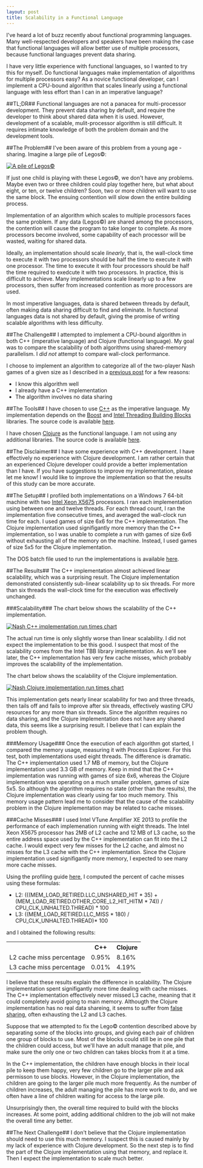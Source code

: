 ```yaml
---
layout: post
title: Scalability in a Functional Language
---
```

I've heard a lot of buzz recently about functional programming languages. Many well-respected developers and speakers have been making the case that functional languages will allow better use of multiple processors, because functional languages prevent data sharing.

I have very little experience with functional languages, so I wanted to try this for myself. Do functional languages make implementation of algorithms for multiple processors easy? As a novice functional developer, can I implement a CPU-bound algorithm that scales linearly using a functional language with less effort than I can in an imperative language?

##TL;DR##
Functional languages are not a panacea for multi-processor development. They prevent data sharing by default, and require the developer to think about shared data when it is used. However, development of a scalable, mulit-processor algorithm is still difficult. It requires intimate knowledge of both the problem domain and the development tools.

##The Problem##
I've been aware of this problem from a young age - sharing. Imagine a large pile of Legos&copy;:

<a href="http://www.flickr.com/photos/8331761@N07/2502135281/">![A pile of Legos&copy;](/static/images/scalability-in-a-functional-language/pile-of-legos.jpg "Photo by musicmoon@rogers.com")</a>

If just one child is playing with these Legos&copy;, we don't have any problems. Maybe even two or three children could play together here, but what about eight, or ten, or twelve children? Soon, two or more children will want to use the same block. The ensuing contention will slow down the entire building process.

Implementation of an algorithm which scales to multiple processors faces the same problem. If any data (Legos&copy;) are shared among the processors, the contention will cause the program to take longer to complete. As more processors become involved, some capability of each processor will be wasted, waiting for 
shared data.

Ideally, an implementation should scale _linearly_, that is, the wall-clock time to execute it with two processors should be half the time to execute it with one processor. The time to execute it with four processors should be half the time required to exedcute it with two processors. In practice, this is difficult to achieve. Many implementations scale linearly up to a few processors, then suffer from increased contention as more processors are used.

In most imperative languages, data is shared between threads by default, often making data sharing difficult to find and eliminate. In functional languages data is not shared by default, giving the promise of writing scalable algorithms with less difficulty.

##The Challenge##
I attempted to implement a CPU-bound algorithm in both C++ (imperative language) and Clojure (functional language). My goal was to compare the scalability of both algorithms using shared-memory parallelism. I _did not_ attempt to compare wall-clock performance.

I choose to implement an algorithm to categorize all of the two-player Nash games of a given size as I described in a [previous post](/a-brief-introduction-to-nash-games/) for a few reasons:

* I know this algorithm well
* I already have a C++ implementation
* The algorithm involves no data sharing

##The Tools##
I have chosen to use [C++](http://isocpp.org) as the imperative language. My implementation depends on the [Boost](http://boost.org) and [Intel Threading Building Blocks](http://threadingbuildingblocks.org/) libraries. The source code is available [here](https://github.com/joshpeterson/Nash).

I have chosen [Clojure](http://clojure.org/) as the functional language. I am not using any additional libraries.  The source code is available [here](https://github.com/joshpeterson/nash-clojure).

##The Disclaimer##
I have some experience with C++ development. I have effectively no experience with Clojure development. I am rather certain that an experienced Clojure developer could provide a better implementation than I have. If you have suggestions to improve my implementation, please let me know! I would like to improve the implementation so that the results of this study can be more accurate.

##The Setup##
I profiled both implementations on a Windows 7 64-bit machine with two [Intel Xeon X5675](http://ark.intel.com/products/52577/) processors. I ran each implementation using between one and twelve threads. For each thread count, I ran the implementation five consecutive times, and averaged the wall-clock run time for each. I used games of size 6x6 for the C++ implementation. The Clojure implementation used signifigantly more memory than the C++ implementation, so I was unable to complete a run with games of size 6x6 without exhausting all of the memory on the machine. Instead, I used games of size 5x5 for the Clojure implementation.

The DOS batch file used to run the implementations is available [here](https://gist.github.com/joshpeterson/5429267).

##The Results##
The C++ implementation almost achieved linear scalability, which was a surprising result. The Clojure implementation demonstrated consistently sub-linear scalability up to six threads. For more than six threads the wall-clock time for the execution was effectively unchanged.

###Scalability###
The chart below shows the scalability of the C++ implementation.

<a href="https://docs.google.com/spreadsheet/pub?key=0Aviq84mNTIzZdFlfMjdqaWNCSHBEQ3NYcFFPNTQyc2c&single=true&gid=0&output=html">![Nash C++ implementation run times chart](/static/images/scalability-in-a-functional-language/nash-cpp-run-times.png "Nash C++ implementation run times - follow the link to see the raw data.")</a>

The actual run time is only slightly worse than linear scalability. I did not expect the implementation to be this good. I suspect that most of the scalability comes from the Intel TBB library implementation. As we'll see later, the C++ implementation has very few cache misses, which probably improves the scalability of the implementation.

The chart below shows the scalability of the Clojure implementation.

<a href="https://docs.google.com/spreadsheet/pub?key=0Aviq84mNTIzZdFlfMjdqaWNCSHBEQ3NYcFFPNTQyc2c&single=true&gid=2&output=html">![Nash Clojure implementation run times chart](/static/images/scalability-in-a-functional-language/nash-clojure-run-times.png "Nash Clojure implementation run times - follow the link to see the raw data.")</a>

This implementation gets nearly linear scalability for two and three threads, then tails off and fails to improve after six threads, effectively wasting CPU resources for any more than six threads. Since the algorithm requires no data sharing, and the Clojure implementation does not have any shared data, this seems like a surprising result. I believe that I can explain the problem though.

###Memory Usage###
Once the execution of each algorithm got started, I compared the memory usage, measuring it with Process Explorer. For this test, both implementations used eight threads. The difference is dramatic. The C++ implementation used 1.7 MB of memory, but the Clojure implementation used 3.3 GB of memory. Keep in mind that the C++ implementation was running with games of size 6x6, whereas the Clojure implementation was operating on a much smaller problem, games of size 5x5. So although the algorithm requires no state (other than the results), the Clojure implementation was clearly using far too much memory. This memory usage pattern lead me to consider that the cause of the scalability problem in the Clojure implementation may be related to cache misses.

###Cache Misses###
I used Intel VTune Amplifier XE 2013 to profile the performance of each implemenation running with eight threads. The Intel Xeon X5675 processor has 2MB of L2 cache and 12 MB of L3 cache, so the entire address space used by the C++ implementation can fit into the L2 cache. I would expect very few misses for the L2 cache, and almost no misses for the L3 cache with the C++ implementation. Since the Clojure implementation used signifigantly more memory, I expected to see many more cache misses.

Using the profiling guide [here](http://software.intel.com/sites/default/files/m/a/d/2/2/e/15529-Intel_VTune_Using.pdf), I computed the percent of cache misses using these formulas:

* L2: (((MEM_LOAD_RETIRED.LLC_UNSHARED_HIT * 35) + (MEM_LOAD_RETIRED.OTHER_CORE_L2_HIT_HITM * 74)) / CPU_CLK_UNHALTED.THREAD) * 100
* L3: ((MEM_LOAD_RETIRED.LLC_MISS * 180) / CPU_CLK_UNHALTED.THREAD)* 100

and I obtained the following results:

<center>
<table class="gridtable">
    <tr>
        <th></th>
        <th>C++</th>
        <th>Clojure</th>
    </tr>
    <tr>
        <td>L2 cache miss percentage</td>
        <td>0.95%</td>
        <td>8.16%</td>
    </tr>
    <tr>
        <td>L3 cache miss percentage</td>
        <td>0.01%</td>
        <td>4.19%</td>
    </tr>
</table>
</center>

I believe that these results explain the difference in scalability. The Clojure implementation spent signifigantly more time dealing with cache misses. The C++ implementation effectively never missed L3 cache, meaning that it could completely avoid going to main memory. Althougth the Clojure implementation has no real data shareing, it seems to suffer from [false sharing](http://en.wikipedia.org/wiki/False_sharing), often exhausting the L2 and L3 caches.

Suppose that we attempted to fix the Lego&copy; contention described above by separating some of the blocks into groups, and giving each pair of children one group of blocks to use. Most of the blocks could still be in one pile that the children could access, but we'll have an adult manage that pile, and make sure the only one or two children can takes blocks from it at a time.

In the C++ implementation, the children have enough blocks in their local pile to keep them happy, very few children go to the larger pile and ask permisson to use blocks. However, in the Clojure implementation, the children are going to the larger pile much more frequently. As the number of children increases, the adult managing the pile has more work to do, and we often have a line of children waiting for access to the large pile.

Unsurprisingly then, the overall time required to build with the blocks increases. At some point, adding additional children to the job will not make the overall time any better.

##The Next Challenge##
I don't believe that the Clojure implementation should need to use this much memory. I suspect this is caused mainly by my lack of experience with Clojure development. So the next step is to find the part of the Clojure implementation using that memory, and replace it. Then I expect the implementation to scale much better.
